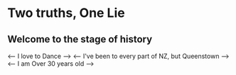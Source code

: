 # Two truths, One Lie

## Welcome to the stage of history

<-- I love to Dance -->
<-- I've been to every part of NZ, but Queenstown -->
<-- I am Over 30 years old -->
